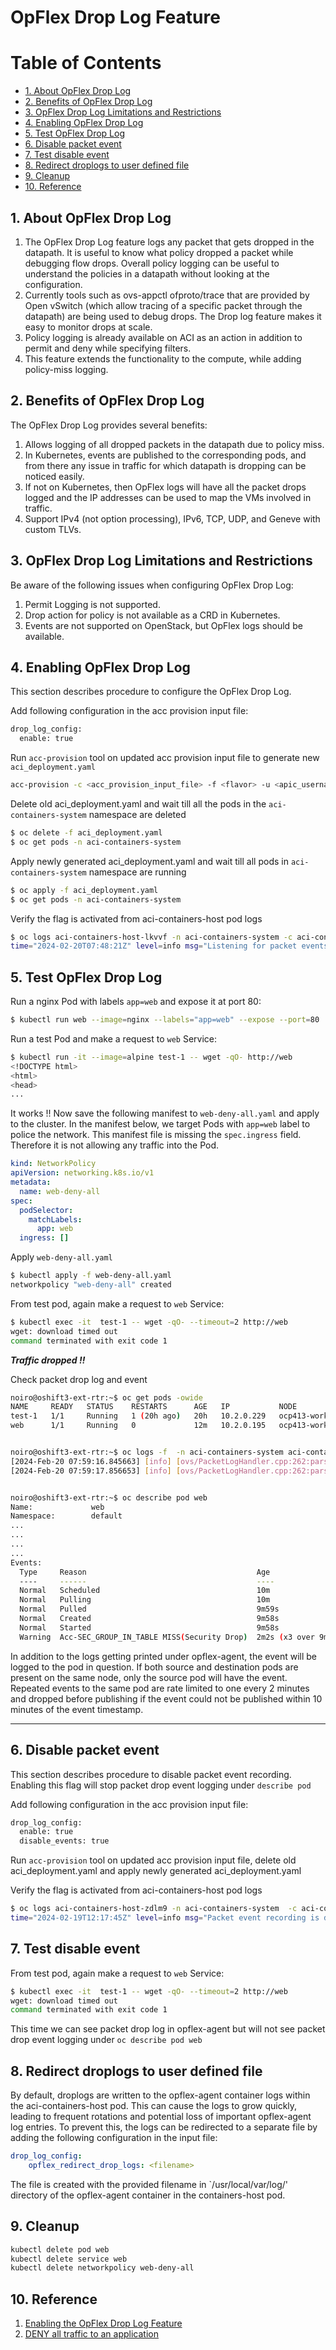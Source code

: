 # OpFlex Drop Log Feature

# Table of Contents

- [1. About OpFlex Drop Log](#1-about-opflex-drop-log)
- [2. Benefits of OpFlex Drop Log](#2-benefits-of-opflex-drop-log)
- [3. OpFlex Drop Log Limitations and Restrictions](#3-opflex-drop-log-limitations-and-restrictions)
- [4. Enabling OpFlex Drop Log](#4-enabling-opflex-drop-log)
- [5. Test OpFlex Drop Log](#5-test-opflex-drop-log)
- [6. Disable packet event](#6-disable-packet-event)
- [7. Test disable event](#7-test-disable-event)
- [8. Redirect droplogs to user defined file](#8-redirect-droplogs-to-user-defined-file)
- [9. Cleanup](#8-cleanup)
- [10. Reference](#9-reference)


## 1. About OpFlex Drop Log

1. The OpFlex Drop Log feature logs any packet that gets dropped in the datapath. It is useful to know what policy dropped a packet while debugging flow drops. Overall policy logging can be useful to understand the policies in a datapath without looking at the configuration.
2. Currently tools such as ovs-appctl ofproto/trace that are provided by Open vSwitch (which allow tracing of a specific packet through the datapath) are being used to debug drops. The Drop log feature makes it easy to monitor drops at scale.
3. Policy logging is already available on ACI as an action in addition to permit and deny while specifying filters.
4. This feature extends the functionality to the compute, while adding policy-miss logging.


## 2. Benefits of OpFlex Drop Log

The OpFlex Drop Log provides several benefits:
1. Allows logging of all dropped packets in the datapath due to policy miss.
2. In Kubernetes, events are published to the corresponding pods, and from there any issue in traffic for which datapath is dropping can be noticed easily.
3. If not on Kubernetes, then OpFlex logs will have all the packet drops logged and the IP addresses can be used to map the VMs involved in traffic.
4. Support IPv4 (not option processing), IPv6, TCP, UDP, and Geneve with custom TLVs.


## 3. OpFlex Drop Log Limitations and Restrictions

Be aware of the following issues when configuring OpFlex Drop Log:
1. Permit Logging is not supported.
2. Drop action for policy is not available as a CRD in Kubernetes.
3. Events are not supported on OpenStack, but OpFlex logs should be available.


## 4. Enabling OpFlex Drop Log

This section describes procedure to configure the OpFlex Drop Log.

Add following configuration in the acc provision input file:
```sh
drop_log_config:
  enable: true
```

Run `acc-provision` tool on updated acc provision input file to generate new `aci_deployment.yaml`

```sh
acc-provision -c <acc_provision_input_file> -f <flavor> -u <apic_username> -p <apic_password> -o aci_deployment.yaml
```

Delete old aci_deployment.yaml and wait till all the pods in the `aci-containers-system` namespace are deleted
```sh
$ oc delete -f aci_deployment.yaml
$ oc get pods -n aci-containers-system
```

Apply newly generated aci_deployment.yaml and wait till all pods in `aci-containers-system` namespace are running
```sh
$ oc apply -f aci_deployment.yaml
$ oc get pods -n aci-containers-system
```

Verify the flag is activated from aci-containers-host pod logs
```sh
$ oc logs aci-containers-host-lkvvf -n aci-containers-system -c aci-containers-host | grep 'packet event'
time="2024-02-20T07:48:21Z" level=info msg="Listening for packet events on unix socket /usr/local/var/run/aci-containers-packet-event-notification.sock"
```


## 5. Test OpFlex Drop Log

Run a nginx Pod with labels `app=web`  and expose it at port 80:
```sh
$ kubectl run web --image=nginx --labels="app=web" --expose --port=80
```

Run a test Pod and make a request to `web` Service:
```sh
$ kubectl run -it --image=alpine test-1 -- wget -qO- http://web
<!DOCTYPE html>
<html>
<head>
...
```

It works !! Now save the following manifest to `web-deny-all.yaml` and apply to the cluster. In the manifest below, we target Pods with `app=web` label to police the network. This manifest file is missing the `spec.ingress` field. Therefore it is not allowing any traffic into the Pod.

```yaml
kind: NetworkPolicy
apiVersion: networking.k8s.io/v1
metadata:
  name: web-deny-all
spec:
  podSelector:
    matchLabels:
      app: web
  ingress: []
```

Apply `web-deny-all.yaml`
```sh
$ kubectl apply -f web-deny-all.yaml
networkpolicy "web-deny-all" created
```

From test pod, again make a request to `web` Service:
```sh
$ kubectl exec -it  test-1 -- wget -qO- --timeout=2 http://web
wget: download timed out
command terminated with exit code 1
```

***Traffic dropped !!***


Check packet drop log and event
```sh
noiro@oshift3-ext-rtr:~$ oc get pods -owide
NAME     READY   STATUS    RESTARTS      AGE   IP           NODE             NOMINATED NODE   READINESS GATES
test-1   1/1     Running   1 (20h ago)   20h   10.2.0.229   ocp413-worker2   <none>           <none>
web      1/1     Running   0             12m   10.2.0.195   ocp413-worker1   <none>           <none>


noiro@oshift3-ext-rtr:~$ oc logs -f  -n aci-containers-system aci-containers-host-wl9ml -c opflex-agent | grep '10.2.0.195\|10.2.0.229'
[2024-Feb-20 07:59:16.845663] [info] [ovs/PacketLogHandler.cpp:262:parseLog] Acc-SEC_GROUP_IN_TABLE MISS  SMAC=00:22:bd:f8:19:ff DMAC=0a:58:0a:02:00:c3 ETYP=IPv4 SRC=10.2.0.229 DST=10.2.0.195 LEN=60 DSCP=0 TTL=62 ID=58352 FLAGS=2 FRAG=0 PROTO=TCP SPT=42934 DPT=80 SEQ=2794802783 ACK=0 LEN=10 WINDOWS=62020 SYN  URGP=0
[2024-Feb-20 07:59:17.856653] [info] [ovs/PacketLogHandler.cpp:262:parseLog] Acc-SEC_GROUP_IN_TABLE MISS  SMAC=00:22:bd:f8:19:ff DMAC=0a:58:0a:02:00:c3 ETYP=IPv4 SRC=10.2.0.229 DST=10.2.0.195 LEN=60 DSCP=0 TTL=62 ID=58353 FLAGS=2 FRAG=0 PROTO=TCP SPT=42934 DPT=80 SEQ=2794802783 ACK=0 LEN=10 WINDOWS=62020 SYN  URGP=0


noiro@oshift3-ext-rtr:~$ oc describe pod web
Name:             web
Namespace:        default
...
...
...
...
Events:
  Type     Reason                                      Age                  From                 Message
  ----     ------                                      ----                 ----                 -------
  Normal   Scheduled                                   10m                  default-scheduler    Successfully assigned default/web to ocp413-worker1
  Normal   Pulling                                     10m                  kubelet              Pulling image "nginx"
  Normal   Pulled                                      9m59s                kubelet              Successfully pulled image "nginx" in 1.60875126s (1.608763117s including waiting)
  Normal   Created                                     9m58s                kubelet              Created container web
  Normal   Started                                     9m58s                kubelet              Started container web
  Warning  Acc-SEC_GROUP_IN_TABLE MISS(Security Drop)  2m2s (x3 over 9m3s)  aci-containers-host  IPv4 packet from 10.2.0.229 to default/web was dropped
  ```

In addition to the logs getting printed under opflex-agent, the event will be logged to the pod in question. If both source and destination pods are present on the same node, only the source pod will have the event. Repeated events to the same pod are rate limited to one every 2 minutes and dropped before publishing if the event could not be published within 10 minutes of the event timestamp.

---

## 6. Disable packet event

This section describes procedure to disable packet event recording. Enabling this flag will stop packet drop event logging under `describe pod`

Add following configuration in the acc provision input file:
```sh
drop_log_config:
  enable: true
  disable_events: true
```

Run `acc-provision` tool on updated acc provision input file, delete old aci_deployment.yaml and apply newly generated aci_deployment.yaml

Verify the flag is activated from aci-containers-host pod logs
```sh
$ oc logs aci-containers-host-zdlm9 -n aci-containers-system  -c aci-containers-host | grep 'Packet event'
time="2024-02-19T12:17:45Z" level=info msg="Packet event recording is disabled"
```

## 7. Test disable event

From test pod, again make a request to `web` Service:
```sh
$ kubectl exec -it  test-1 -- wget -qO- --timeout=2 http://web
wget: download timed out
command terminated with exit code 1
```

This time we can see packet drop log in opflex-agent but will not see packet drop event logging under `oc describe pod web`


## 8. Redirect droplogs to user defined file

By default, droplogs are written to the opflex-agent container logs within the aci-containers-host pod. This can cause the logs to grow quickly, leading to frequent rotations and potential loss of important opflex-agent log entries. To prevent this, the logs can be redirected to a separate file by adding the following configuration in the input file:
```yaml
drop_log_config:
    opflex_redirect_drop_logs: <filename>
```
The file is created with the provided filename in `/usr/local/var/log/' directory of the opflex-agent container in the containers-host pod.


## 9. Cleanup

```sh
kubectl delete pod web
kubectl delete service web
kubectl delete networkpolicy web-deny-all
```

## 10. Reference

1. [Enabling the OpFlex Drop Log Feature](https://www.cisco.com/c/en/us/td/docs/switches/datacenter/aci/apic/sw/use-case/enabling-the-opflex-drop-log-feature.html#Cisco_Reference.dita_f9b8d10f-3db3-4d7b-a2ef-68343d406748)
2. [DENY all traffic to an application](https://github.com/ahmetb/kubernetes-network-policy-recipes/blob/master/01-deny-all-traffic-to-an-application.md)
